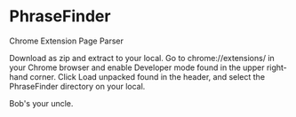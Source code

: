 # PhraseFinder
Chrome Extension Page Parser

Download as zip and extract to your local. 
Go to chrome://extensions/ in your Chrome browser and enable Developer mode found in the upper right-hand corner.
Click Load unpacked found in the header, and select the PhraseFinder directory on your local.

Bob's your uncle.
